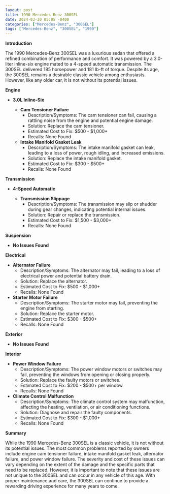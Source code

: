 ```yaml
---
layout: post
title: 1990 Mercedes-Benz 300SEL
date: 2024-03-30 05:05 -0400
categories: ["Mercedes-Benz", "300SEL"]
tags: ["Mercedes-Benz", "300SEL", "1990"]
---
```

**Introduction**

The 1990 Mercedes-Benz 300SEL was a luxurious sedan that offered a refined combination of performance and comfort. It was powered by a 3.0-liter inline-six engine mated to a 4-speed automatic transmission. The 300SEL delivered 185 horsepower and 181 lb-ft of torque. Despite its age, the 300SEL remains a desirable classic vehicle among enthusiasts. However, like any older car, it is not without its potential issues.

**Engine**

* **3.0L Inline-Six**

  * **Cam Tensioner Failure**
    * Description/Symptoms: The cam tensioner can fail, causing a rattling noise from the engine and potential engine damage.
    * Solution: Replace the cam tensioner.
    * Estimated Cost to Fix: $500 - $1,000+
    * Recalls: None Found
  * **Intake Manifold Gasket Leak**
    * Description/Symptoms: The intake manifold gasket can leak, leading to a loss of power, rough idling, and increased emissions.
    * Solution: Replace the intake manifold gasket.
    * Estimated Cost to Fix: $300 - $500+
    * Recalls: None Found

**Transmission**

* **4-Speed Automatic**

  * **Transmission Slippage**
    * Description/Symptoms: The transmission may slip or shudder during gear changes, indicating potential internal issues.
    * Solution: Repair or replace the transmission.
    * Estimated Cost to Fix: $1,500 - $3,000+
    * Recalls: None Found

**Suspension**

* **No Issues Found**

**Electrical**

* **Alternator Failure**
    * Description/Symptoms: The alternator may fail, leading to a loss of electrical power and potential battery drain.
    * Solution: Replace the alternator.
    * Estimated Cost to Fix: $500 - $1,000+
    * Recalls: None Found
* **Starter Motor Failure**
    * Description/Symptoms: The starter motor may fail, preventing the engine from starting.
    * Solution: Replace the starter motor.
    * Estimated Cost to Fix: $300 - $500+
    * Recalls: None Found

**Exterior**

* **No Issues Found**

**Interior**

* **Power Window Failure**
    * Description/Symptoms: The power window motors or switches may fail, preventing the windows from opening or closing properly.
    * Solution: Replace the faulty motors or switches.
    * Estimated Cost to Fix: $200 - $500+ per window
    * Recalls: None Found
* **Climate Control Malfunction**
    * Description/Symptoms: The climate control system may malfunction, affecting the heating, ventilation, or air conditioning functions.
    * Solution: Diagnose and repair the faulty components.
    * Estimated Cost to Fix: $300 - $1,000+
    * Recalls: None Found

**Summary**

While the 1990 Mercedes-Benz 300SEL is a classic vehicle, it is not without its potential issues. The most common problems reported by owners include engine cam tensioner failure, intake manifold gasket leak, alternator failure, and power window failure. The severity and cost of these issues can vary depending on the extent of the damage and the specific parts that need to be replaced. However, it is important to note that these issues are not unique to the 300SEL and can occur in any vehicle of this age. With proper maintenance and care, the 300SEL can continue to provide a rewarding driving experience for many years to come.
